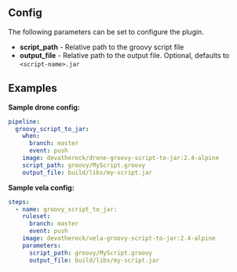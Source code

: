 ## Config

The following parameters can be set to configure the plugin.

* **script_path** - Relative path to the groovy script file
* **output_file** - Relative path to the output file. Optional, defaults to	`<script-name>.jar`

## Examples

**Sample drone config:**
```yaml
pipeline:
  groovy_script_to_jar:
    when:
      branch: master
      event: push
    image: devatherock/drone-groovy-script-to-jar:2.4-alpine
    script_path: groovy/MyScript.groovy
    output_file: build/libs/my-script.jar
```

**Sample vela config:**
```yaml
steps:
  - name: groovy_script_to_jar:
    ruleset:
      branch: master
      event: push
    image: devatherock/vela-groovy-script-to-jar:2.4-alpine
    parameters:
      script_path: groovy/MyScript.groovy
      output_file: build/libs/my-script.jar
```